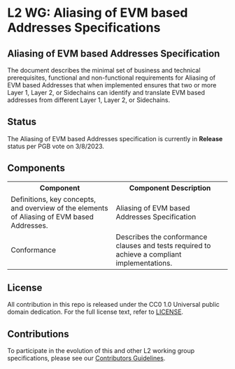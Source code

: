 # L2 WG: Aliasing of EVM based Addresses Specifications


## Aliasing of EVM based Addresses Specification

The document describes the minimal set of business and technical prerequisites, functional and non-functional requirements for Aliasing of EVM based Addresses that when implemented ensures that two or more Layer 1, Layer 2, or Sidechains can identify and translate EVM based addresses from different Layer 1, Layer 2, or Sidechains.

## Status

The Aliasing of EVM based Addresses specification is currently in **Release** status per PGB vote on 3/8/2023.

## Components

<table>
<tr>
    <th>Component</th>
    <th>Component Description</th>
  </tr>
  <tr>
    <td>Definitions, key concepts, and overview of the elements of Aliasing of EVM based Addresses.</td>
    <td>Aliasing of EVM based Addresses Specification</td>
  </tr>
  <tr>
    <td>Conformance</td>
    <td>Describes the conformance clauses and tests required to achieve a compliant implementations.</td>
  </tr>
</table>

## License

All contribution in this repo is released under the CC0 1.0 Universal public domain dedication. For the full license text, refer to [LICENSE](https://github.com/ethereum-oasis/baseline/blob/master/LICENSE).

## Contributions

To participate in the evolution of this and other L2 working group specifications, please see our [Contributors Guidelines](https://github.com/eea-oasis/L2/blob/main/CONTRIBUTING.md).
